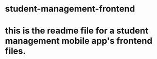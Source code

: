 # student-management-frontend
# this is the readme file for a student management mobile app's frontend files.
